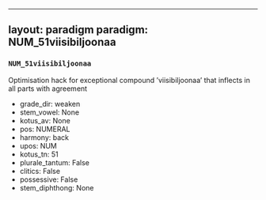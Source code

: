 
---
layout: paradigm
paradigm: NUM_51viisibiljoonaa
---
### ` NUM_51viisibiljoonaa `

Optimisation hack for exceptional compound ’viisibiljoonaa’ that inflects in all parts with agreement
* grade_dir: weaken
* stem_vowel: None
* kotus_av: None
* pos: NUMERAL
* harmony: back
* upos: NUM
* kotus_tn: 51
* plurale_tantum: False
* clitics: False
* possessive: False
* stem_diphthong: None
